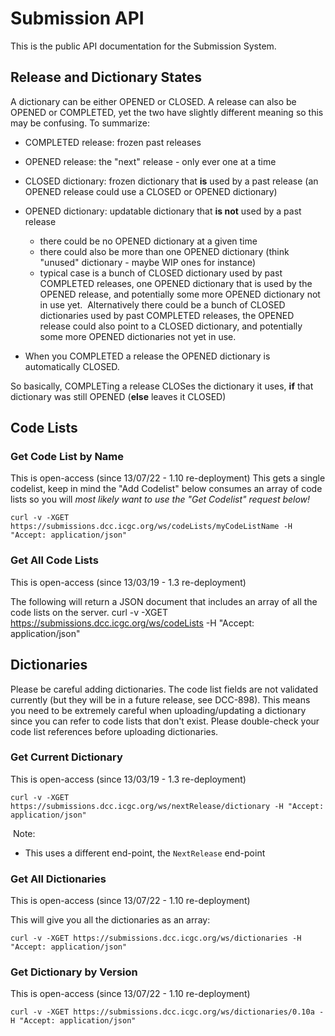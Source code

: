 # Submission API

This is the public API documentation for the Submission System.

## Release and Dictionary States

A dictionary can be either OPENED or CLOSED. A release can also be OPENED or COMPLETED, yet the two have slightly different meaning so this may be confusing. To summarize:

* COMPLETED release: frozen past releases
* OPENED release: the "next" release - only ever one at a time
* CLOSED dictionary: frozen dictionary that **is** used by a past release (an OPENED release could use a CLOSED or OPENED dictionary)
* OPENED dictionary: updatable dictionary that **is not** used by a past release 

    * there could be no OPENED dictionary at a given time
    * there could also be more than one OPENED dictionary (think "unused" dictionary - maybe WIP ones for instance)
    * typical case is a bunch of CLOSED dictionary used by past COMPLETED releases, one OPENED dictionary that is used by the OPENED release, and potentially some more OPENED dictionary not in use yet.  Alternatively there could be a bunch of CLOSED dictionaries used by past COMPLETED releases, the OPENED release could also point to a CLOSED dictionary, and potentially some more OPENED dictionaries not yet in use.
* When you COMPLETED a release the OPENED dictionary is automatically CLOSED.

So basically, COMPLETing a release CLOSes the dictionary it uses, **if** that dictionary was still OPENED (**else** leaves it CLOSED)

## Code Lists

### Get Code List by Name
This is open-access (since 13/07/22 - 1.10 re-deployment)
This gets a single codelist, keep in mind the "Add Codelist" below consumes an array of code lists so you will _most likely want to use the "Get Codelist" request below!_
```shell
curl -v -XGET https://submissions.dcc.icgc.org/ws/codeLists/myCodeListName -H "Accept: application/json"
```

### Get All Code Lists
This is open-access (since 13/03/19 - 1.3 re-deployment)

The following will return a JSON document that includes an array of all the code lists on the server.
curl -v -XGET https://submissions.dcc.icgc.org/ws/codeLists -H "Accept: application/json"

## Dictionaries

Please be careful adding dictionaries. The code list fields are not validated currently (but they will be in a future release, see DCC-898). This means you need to be extremely careful when uploading/updating a dictionary since you can refer to code lists that don't exist. Please double-check your code list references before uploading dictionaries.

### Get Current Dictionary


This is open-access (since 13/03/19 - 1.3 re-deployment)

```shell
curl -v -XGET https://submissions.dcc.icgc.org/ws/nextRelease/dictionary -H "Accept: application/json"
```

 Note:

* This uses a different end-point, the `NextRelease` end-point

### Get All Dictionaries

This is open-access (since 13/07/22 - 1.10 re-deployment)

This will give you all the dictionaries as an array:

```shell
curl -v -XGET https://submissions.dcc.icgc.org/ws/dictionaries -H "Accept: application/json"
```

### Get Dictionary by Version

This is open-access (since 13/07/22 - 1.10 re-deployment)

```shell
curl -v -XGET https://submissions.dcc.icgc.org/ws/dictionaries/0.10a -H "Accept: application/json"
```
